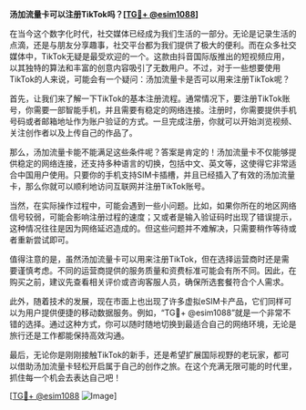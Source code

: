**汤加流量卡可以注册TikTok吗？[[TG💪+ @esim1088](https://t.me/s/esim1088)]**

在当今这个数字化时代，社交媒体已经成为我们生活的一部分。无论是记录生活的点滴，还是与朋友分享趣事，社交平台都为我们提供了极大的便利。而在众多社交媒体中，TikTok无疑是最受欢迎的一个。这款由抖音国际版推出的短视频应用，以其独特的算法和丰富的创意内容吸引了无数用户。不过，对于一些想要使用TikTok的人来说，可能会有一个疑问：汤加流量卡是否可以用来注册TikTok呢？

首先，让我们来了解一下TikTok的基本注册流程。通常情况下，要注册TikTok账号，你需要一部智能手机，并且需要有稳定的网络连接。注册时，你需要提供手机号码或者邮箱地址作为账户验证的方式。一旦完成注册，你就可以开始浏览视频、关注创作者以及上传自己的作品了。

那么，汤加流量卡能不能满足这些条件呢？答案是肯定的！汤加流量卡不仅能够提供稳定的网络连接，还支持多种语言的切换，包括中文、英文等，这使得它非常适合中国用户使用。只要你的手机支持SIM卡插槽，并且已经插入了有效的汤加流量卡，那么你就可以顺利地访问互联网并注册TikTok账号。

当然，在实际操作过程中，可能会遇到一些小问题。比如，如果你所在的地区网络信号较弱，可能会影响注册过程的速度；又或者是输入验证码时出现了错误提示，这种情况往往是因为网络延迟造成的。但这些问题并不难解决，只需要稍作等待或者重新尝试即可。

值得注意的是，虽然汤加流量卡可以用来注册TikTok，但在选择运营商时还是需要谨慎考虑。不同的运营商提供的服务质量和资费标准可能会有所不同。因此，在购买之前，建议先查看相关评价或咨询客服人员，确保所选套餐符合个人需求。

此外，随着技术的发展，现在市面上也出现了许多虚拟eSIM卡产品，它们同样可以为用户提供便捷的移动数据服务。例如，“TG💪+ @esim1088”就是一个非常不错的选择。通过这种方式，你可以随时随地切换到最适合自己的网络环境，无论是旅行还是工作都能保持高效沟通。

最后，无论你是刚刚接触TikTok的新手，还是希望扩展国际视野的老玩家，都可以借助汤加流量卡轻松开启属于自己的创作之旅。在这个充满无限可能的时代里，抓住每一个机会去表达自己吧！

[[TG💪+ @esim1088](https://t.me/s/esim1088) ![Image](https://i.postimg.cc/4NQfJmqS/Snipaste-2025-05-13-00-14-12.png)]